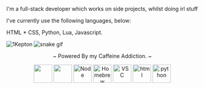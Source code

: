 I'm a full-stack developer which works on side projects, whilst doing irl stuff

I've currently use the following languages, below:

HTML * CSS,
Python,
Lua,
Javascript.


![1Kepton](https://github-readme-stats.vercel.app/api?username=150L&show_icons=true&theme=radical)
![snake gif](https://raw.githubusercontent.com/150L/150L/master/github-contribution-grid-snake.svg)



<div align="center">
<p>~ Powered By my Caffeine Addiction. ~</p>
<img src="https://cdn.svgporn.com/logos/javascript.svg" width="48" height="48">
<img src="https://cdn.svgporn.com/logos/css-3.svg" width="48" height="48">
<img src="https://cdn.svgporn.com/logos/nodejs-icon.svg" alt="Node" width="48" height="48">
<img src="https://cdn.svgporn.com/logos/homebrew.svg" alt="Homebrew" width="48" height="48">
<img src="https://cdn.svgporn.com/logos/visual-studio-code.svg" alt="VSC" width="48" height="48">
<img src="https://cdn.svgporn.com/logos/html-5.svg" alt="html" width="48" height="48">
<img src="https://cdn.svgporn.com/logos/python.svg" alt="python" width="48" height="48">


